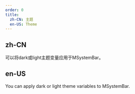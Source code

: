 ```yaml
---
order: 0
title:
  zh-CN: 主题
  en-US: Theme
---
```


## zh-CN

可以将dark或light主题变量应用于MSystemBar。

## en-US

You can apply dark or light theme variables to MSystemBar.
